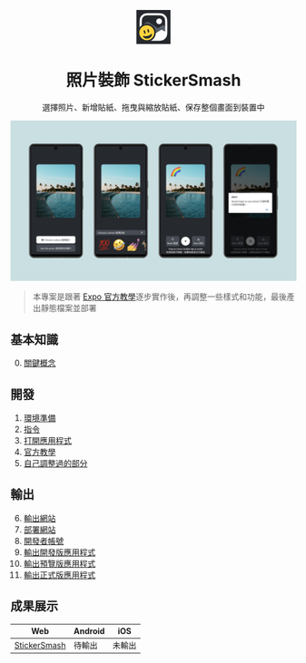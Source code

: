 <p align="center">
  <img src="https://github.com/TzuHanChen/sticker-smash/raw/main/notes/icon-60x60.png" alt="圖示" />
</p>

<h1 align="center">照片裝飾 StickerSmash</h1>

<p align="center">選擇照片、新增貼紙、拖曳與縮放貼紙、保存整個畫面到裝置中</p>

![截圖](/notes/screenshots.png)

> 本專案是跟著 [Expo 官方教學](https://docs.expo.dev/tutorial/introduction/)逐步實作後，再調整一些樣式和功能，最後產出靜態檔案並部署

## 基本知識

0. [關鍵概念](/notes/00-key-concepts.md)

## 開發

1. [環境準備](/notes/01-environment.md)
2. [指令](/notes/02-commands.md)
3. [打開應用程式](/notes/03-open-app.md)
4. [官方教學](/notes/04-tutorial.md)
5. [自己調整過的部分](/notes/05-customization.md)

## 輸出

6. [輸出網站](/notes/06-export-website.md)
7. [部署網站](/notes/07-deploy-website.md)
8. [開發者帳號](/notes/08-developer-account.md)
9. [輸出開發版應用程式](/notes/09-development-build.md)
10. [輸出預覽版應用程式](/notes/10-preview-build.md)
11. [輸出正式版應用程式](/notes/11-production-build.md)

## 成果展示

| Web | Android | iOS |
| - | - | - |
| [StickerSmash](https://sticker-smash-tzuhanchen.vercel.app/) | 待輸出 | 未輸出 |
